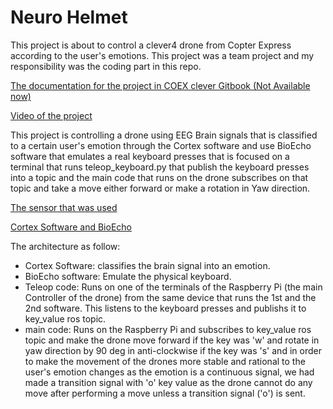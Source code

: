# Neuro Helmet
This project is about to control a clever4 drone from Copter Express according to the user's emotions.
This project was a team project and my responsibility was the coding part in this repo.

[The documentation for the project in COEX clever Gitbook (Not Available now)](link)

[Video of the project](https://www.youtube.com/watch?v=uLR5NNcekfA&feature=youtu.be)

This project is controlling a drone using EEG Brain signals that is classified to a certain user's emotion through the Cortex software and use BioEcho software that emulates a real keyboard presses that is focused on a terminal that runs teleop_keyboard.py that publish the keyboard presses into a topic and the main code that runs on the drone subscribes on that topic and take a move either forward or make a rotation in Yaw direction.

[The sensor that was used](https://neurobotics.ru/catalog/nejrogarnituryi/kopiya-nejroplej-8m/)

[Cortex Software and BioEcho](https://neurobotics.ru/downloads/)

The architecture as follow:
- Cortex Software: classifies the brain signal into an emotion.
- BioEcho software: Emulate the physical keyboard.
- Teleop code: Runs on one of the terminals of the Raspberry Pi (the main Controller of the drone) from the same device that runs the 1st and the 2nd software. This listens to the keyboard presses and publishs it to key_value ros topic.
- main code: Runs on the Raspberry Pi and subscribes to key_value ros topic and make the drone move forward if the key was 'w' and rotate in yaw direction by 90 deg in anti-clockwise if the key was 's' and in order to make the movement of the drones more stable and rational to the user's emotion changes as the emotion is a continuous signal, we had made a transition signal with 'o' key value as the drone cannot do any move after performing a move unless a transition signal ('o') is sent.
